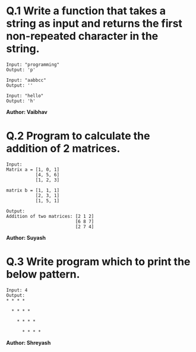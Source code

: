 # Q.1 Write a function that takes a string as input and returns the first non-repeated character in the string.
```
Input: "programming"
Output: 'p'

Input: "aabbcc"
Output: ''

Input: "hello"
Output: 'h'
```
**Author: Vaibhav**

# Q.2 Program to calculate the addition of 2 matrices.
```
Input:
Matrix a = [1, 0, 1]  
           [4, 5, 6]  
           [1, 2, 3]  
   
matrix b = [1, 1, 1]  
           [2, 3, 1]  
           [1, 5, 1]  

Output:
Addition of two matrices: [2 1 2]
                          [6 8 7]
                          [2 7 4]
```
**Author: Suyash**

# Q.3 Write program which to print the below pattern.
``` 
Input: 4
Output:
* * * *

  * * * *

    * * * *

      * * * *
```

**Author: Shreyash**
